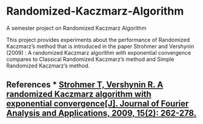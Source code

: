 # Randomized-Kaczmarz-Algorithm
A semester project on Randomized Kaczmarz Algorithm

This project provides experiments about the performance of Randomized Kaczmarz’s
method that is introduced in the paper Strohmer and Vershynin (2009) : A randomized
Kaczmarz algorithm with exponential convergence compares to Classical Randomized
Kaczmarz’s method and Simple Randomized Kaczmarz’s method.

## References * [Strohmer T, Vershynin R. A randomized Kaczmarz algorithm with exponential convergence[J]. Journal of Fourier Analysis and Applications, 2009, 15(2): 262-278.](https://arxiv.org/abs/math/0702226)
